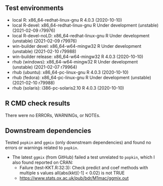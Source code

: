 ## Test environments
* local R:             x86_64-redhat-linux-gnu R 4.0.3 (2020-10-10)
* local R-devel:       x86_64-redhat-linux-gnu R Under development (unstable) (2021-02-09 r79976)
* local R-devel-noLD:  x86_64-redhat-linux-gnu R Under development (unstable) (2021-02-09 r79976)
* win-builder devel:   x86_64-w64-mingw32      R Under development (unstable) (2021-02-10 r79988)
* win-builder release: x86_64-w64-mingw32      R 4.0.3 (2020-10-10)
* rhub (windows):      x86_64-w64-mingw32      R Under development (unstable) (2021-02-07 r79964)
* rhub (ubuntu):       x86_64-pc-linux-gnu     R 4.0.3 (2020-10-10)
* rhub (fedora):       x86_64-pc-linux-gnu     R Under development (unstable) (2021-02-10 r79988)
* rhub (solaris):      i386-pc-solaris2.10     R 4.0.3 (2020-10-10)

## R CMD check results
There were no ERRORs, WARNINGs, or NOTEs. 

## Downstream dependencies
Tested `popkin` and `ggmix` (only downstream dependencies) and found no errors or warnings related to `popkin`.

* The latest `ggmix` (from GitHub) failed a test unrelated to `popkin`, which I also found reported on CRAN:
  * Failure (test-KKT.R:32:3): Check predict and coef methods with multiple s values
    all(abs(kkt)[-1] < 0.02) is not TRUE
  * https://www.stats.ox.ac.uk/pub/bdr/M1mac/ggmix.out
